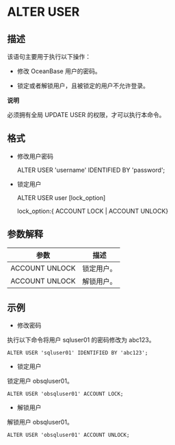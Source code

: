 ALTER USER 
===============================



描述 
-----------

该语句主要用于执行以下操作：

* 修改 OceanBase 用户的密码。

* 锁定或者解锁用户，且被锁定的用户不允许登录。

  



**说明**



必须拥有全局 UPDATE USER 的权限，才可以执行本命令。

格式 
-----------

* 修改用户密码




    ALTER USER 'username' IDENTIFIED BY 'password';



* 锁定用户




    ALTER USER user [lock_option]
    
    lock_option:{
    ACCOUNT LOCK
    | ACCOUNT UNLOCK}



参数解释 
-------------



|     **参数**     | **描述** |
|----------------|--------|
| ACCOUNT UNLOCK | 锁定用户。  |
| ACCOUNT UNLOCK | 解锁用户。  |



示例 
-----------

* 修改密码




执行以下命令将用户 sqluser01 的密码修改为 abc123。

    ALTER USER 'sqluser01' IDENTIFIED BY 'abc123';



* 锁定用户




锁定用户 obsqluser01。

    ALTER USER 'obsqluser01' ACCOUNT LOCK;



* 解锁用户




解锁用户 obsqluser01。

    ALTER USER 'obsqluser01' ACCOUNT UNLOCK;





